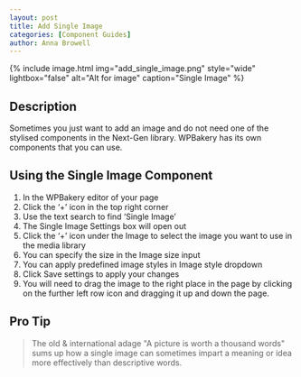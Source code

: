 ```yaml
---
layout: post
title: Add Single Image
categories: [Component Guides]
author: Anna Browell
---
```

{% include image.html img="add_single_image.png" style="wide" lightbox="false" alt="Alt for image" caption="Single Image" %}


## Description

Sometimes you just want to add an image and do not need one of the stylised components in the Next-Gen library. WPBakery has its own components that you can use. 


## Using the Single Image Component

1. In the WPBakery editor of your page
2. Click the ‘+’ icon in the top right corner
3. Use the text search to find ‘Single Image’
4. The Single Image Settings box will open out
5. Click the ‘+’ icon under the Image to select the image you want to use in the media library
6. You can specify the size in the Image size input
7. You can apply predefined image styles in Image style dropdown
8. Click Save settings to apply your changes
9. You will need to drag the image to the right place in the page by clicking on the further left row icon and dragging it up and down the page.

## Pro Tip
> The old & international adage "A picture is worth a thousand words" sums up how a single image can sometimes impart a meaning or idea more effectively than descriptive words.
